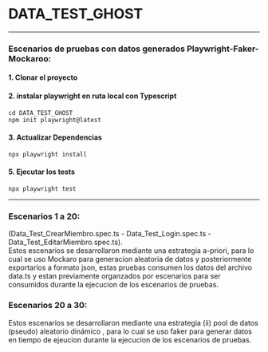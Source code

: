 # DATA_TEST_GHOST

***
### Escenarios de pruebas con datos generados Playwright-Faker-Mockaroo:

#### 1. Clonar el proyecto
#### 2. instalar playwright en ruta local con Typescript
```
cd DATA_TEST_GHOST 
npm init playwright@latest
```
#### 3. Actualizar Dependencias
```
npx playwright install  
```
#### 5. Ejecutar los tests
```
npx playwright test
```
***
### Escenarios 1 a 20: 
(Data_Test_CrearMiembro.spec.ts - Data_Test_Login.spec.ts - Data_Test_EditarMiembro.spec.ts).             
Estos escenarios se desarrollaron mediante una estrategia a-priori, para lo cual se uso Mockaro para generacion aleatoria de datos y posteriormente exportarlos a formato json, estas pruebas consumen los datos del archivo data.ts y estan previamente organzados por escenarios para ser consumidos durante la ejecucion de los escenarios de pruebas. 

### Escenarios 20 a 30:
Estos escenarios se desarrollaron mediante una estrategia (ii) pool de datos (pseudo) aleatorio dinámico , para lo cual se uso faker para generar datos en tiempo de ejeucion durante la ejecucion de los escenarios de pruebas. 
